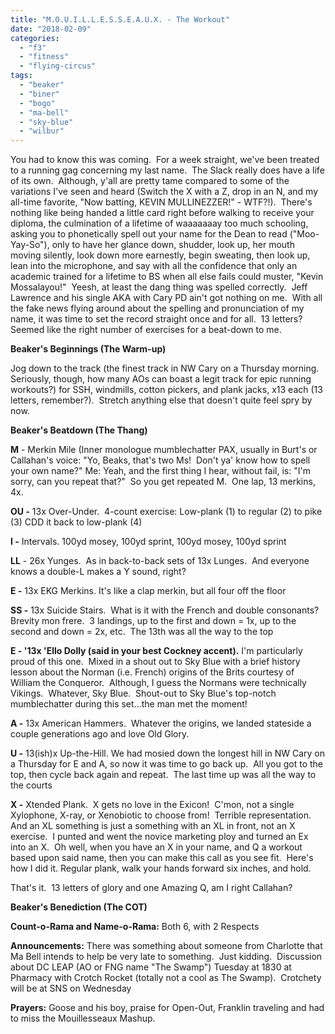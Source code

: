```yaml
---
title: "M.O.U.I.L.L.E.S.S.E.A.U.X. - The Workout"
date: "2018-02-09"
categories: 
  - "f3"
  - "fitness"
  - "flying-circus"
tags: 
  - "beaker"
  - "biner"
  - "bogo"
  - "ma-bell"
  - "sky-blue"
  - "wilbur"
---
```


You had to know this was coming.  For a week straight, we've been treated to a running gag concerning my last name.  The Slack really does have a life of its own.  Although, y'all are pretty tame compared to some of the variations I've seen and heard (Switch the X with a Z, drop in an N, and my all-time favorite, "Now batting, KEVIN MULLINEZZER!" - WTF?!).  There's nothing like being handed a little card right before walking to receive your diploma, the culmination of a lifetime of waaaaaaay too much schooling, asking you to phonetically spell out your name for the Dean to read ("Moo-Yay-So"), only to have her glance down, shudder, look up, her mouth moving silently, look down more earnestly, begin sweating, then look up, lean into the microphone, and say with all the confidence that only an academic trained for a lifetime to BS when all else fails could muster, "Kevin Mossalayou!"  Yeesh, at least the dang thing was spelled correctly.  Jeff Lawrence and his single AKA with Cary PD ain't got nothing on me.  With all the fake news flying around about the spelling and pronunciation of my name, it was time to set the record straight once and for all.  13 letters?  Seemed like the right number of exercises for a beat-down to me.

**Beaker's Beginnings (The Warm-up)**

Jog down to the track (the finest track in NW Cary on a Thursday morning.  Seriously, though, how many AOs can boast a legit track for epic running workouts?) for SSH, windmills, cotton pickers, and plank jacks, x13 each (13 letters, remember?).  Stretch anything else that doesn't quite feel spry by now.

**Beaker's Beatdown (The Thang)**

**M** - Merkin Mile (Inner monologue mumblechatter PAX, usually in Burt's or Callahan's voice: "Yo, Beaks, that's two Ms!  Don't ya' know how to spell your own name?" Me: Yeah, and the first thing I hear, without fail, is: "I'm sorry, can you repeat that?"  So you get repeated M.  One lap, 13 merkins, 4x.

**OU -** 13x Over-Under.  4-count exercise: Low-plank (1) to regular (2) to pike (3) CDD it back to low-plank (4)

**I -** Intervals. 100yd mosey, 100yd sprint, 100yd mosey, 100yd sprint

**LL** - 26x Yunges.  As in back-to-back sets of 13x Lunges.  And everyone knows a double-L makes a Y sound, right?

**E -** 13x EKG Merkins. It's like a clap merkin, but all four off the floor

**SS -** 13x Suicide Stairs.  What is it with the French and double consonants?  Brevity mon frere.  3 landings, up to the first and down = 1x, up to the second and down = 2x, etc.  The 13th was all the way to the top

**E - '**13x 'Ello Dolly (said in your best Cockney accent)**.** I'm particularly proud of this one.  Mixed in a shout out to Sky Blue with a brief history lesson about the Norman (i.e. French) origins of the Brits courtesy of William the Conqueror.  Although, I guess the Normans were technically Vikings.  Whatever, Sky Blue.  Shout-out to Sky Blue's top-notch mumblechatter during this set...the man met the moment!

**A -** 13x American Hammers.  Whatever the origins, we landed stateside a couple generations ago and love Old Glory.

**U -** 13(ish)x Up-the-Hill. We had mosied down the longest hill in NW Cary on a Thursday for E and A, so now it was time to go back up.  All you got to the top, then cycle back again and repeat.  The last time up was all the way to the courts

**X -** Xtended Plank.  X gets no love in the Exicon!  C'mon, not a single Xylophone, X-ray, or Xenobiotic to choose from!  Terrible representation.  And an XL something is just a something with an XL in front, not an X exercise.  I punted and went the novice marketing ploy and turned an Ex into an X.  Oh well, when you have an X in your name, and Q a workout based upon said name, then you can make this call as you see fit.  Here's how I did it. Regular plank, walk your hands forward six inches, and hold.

That's it.  13 letters of glory and one Amazing Q, am I right Callahan?

**Beaker's Benediction (The COT)**

**Count-o-Rama and Name-o-Rama:** Both 6, with 2 Respects

**Announcements:** There was something about someone from Charlotte that Ma Bell intends to help be very late to something.  Just kidding.  Discussion about DC LEAP (AO or FNG name "The Swamp") Tuesday at 1830 at Pharmacy with Crotch Rocket (totally not a cool as The Swamp).  Crotchety will be at SNS on Wednesday

**Prayers:** Goose and his boy, praise for Open-Out, Franklin traveling and had to miss the Mouillesseaux Mashup.
